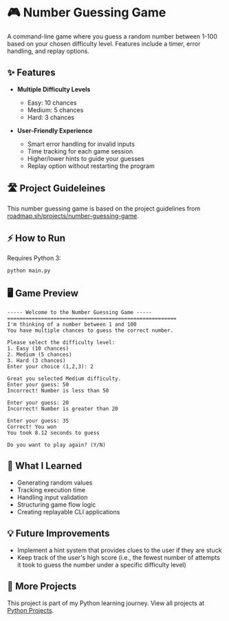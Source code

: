 # 🎮 Number Guessing Game

A command-line game where you guess a random number between 1-100 based on your chosen difficulty level. Features include a timer, error handling, and replay options.

## ✨ Features

- **Multiple Difficulty Levels**
  - Easy: 10 chances
  - Medium: 5 chances
  - Hard: 3 chances
  
- **User-Friendly Experience**
  - Smart error handling for invalid inputs
  - Time tracking for each game session
  - Higher/lower hints to guide your guesses
  - Replay option without restarting the program
 
## 🛣️ Project Guideleines
This number guessing game is based on the project guidelines from [roadmap.sh/projects/number-guessing-game](https://roadmap.sh/projects/number-guessing-game).
 
## ⚡ How to Run

Requires Python 3:
```bash
python main.py
```

## 🖥️ Game Preview

```
----- Welcome to the Number Guessing Game -----
=======================================================
I'm thinking of a number between 1 and 100
You have multiple chances to guess the correct number.

Please select the difficulty level:
1. Easy (10 chances)
2. Medium (5 chances)
3. Hard (3 chances)
Enter your choice (1,2,3): 2

Great you selected Medium difficulty.
Enter your guess: 50
Incorrect! Number is less than 50

Enter your guess: 20
Incorrect! Number is greater than 20

Enter your guess: 35
Correct! You won
You took 8.12 seconds to guess

Do you want to play again? (Y/N)
```
## 🧠 What I Learned

- Generating random values
- Tracking execution time
- Handling input validation
- Structuring game flow logic
- Creating replayable CLI applications

## 💡 Future Improvements

- Implement a hint system that provides clues to the user if they are stuck
- Keep track of the user's high score (i.e., the fewest number of attempts it took to guess the number under a specific difficulty level)

## 🔗 More Projects

This project is part of my Python learning journey. View all projects at [Python Projects](https://github.com/codeWithHak/python-projects).

